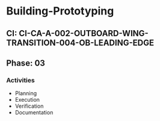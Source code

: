 # Building-Prototyping

## CI: CI-CA-A-002-OUTBOARD-WING-TRANSITION-004-OB-LEADING-EDGE
## Phase: 03

### Activities
- Planning
- Execution
- Verification
- Documentation

